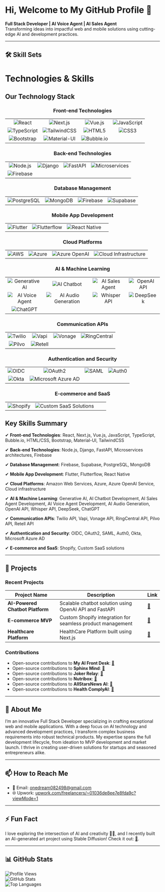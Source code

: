 # Hi, Welcome to My GitHub Profile 👋  
**Full Stack Developer | AI Voice Agent | AI Sales Agent**  
Transforming ideas into impactful web and mobile solutions using cutting-edge AI and development practices.

---

## 🛠 Skill Sets

# Technologies & Skills

## Our Technology Stack

<div align="center">

### Front-end Technologies
<table>
  <tr>
    <td align="center"><img src="https://img.shields.io/badge/-React-61DAFB?logo=react&logoColor=white" alt="React" /></td>
    <td align="center"><img src="https://img.shields.io/badge/-Next.js-000000?logo=nextdotjs&logoColor=white" alt="Next.js" /></td>
    <td align="center"><img src="https://img.shields.io/badge/-Vue.js-4FC08D?logo=vuedotjs&logoColor=white" alt="Vue.js" /></td>
    <td align="center"><img src="https://img.shields.io/badge/-JavaScript-F7DF1E?logo=javascript&logoColor=black" alt="JavaScript" /></td>
  </tr>
  <tr>
    <td align="center"><img src="https://img.shields.io/badge/-TypeScript-3178C6?logo=typescript&logoColor=white" alt="TypeScript" /></td>
    <td align="center"><img src="https://img.shields.io/badge/-TailwindCSS-38B2AC?logo=tailwindcss&logoColor=white" alt="TailwindCSS" /></td>
    <td align="center"><img src="https://img.shields.io/badge/-HTML5-E34F26?logo=html5&logoColor=white" alt="HTML5" /></td>
    <td align="center"><img src="https://img.shields.io/badge/-CSS3-1572B6?logo=css3&logoColor=white" alt="CSS3" /></td>
  </tr>
  <tr>
    <td align="center"><img src="https://img.shields.io/badge/-Bootstrap-7952B3?logo=bootstrap&logoColor=white" alt="Bootstrap" /></td>
    <td align="center"><img src="https://img.shields.io/badge/-Material--UI-0081CB?logo=mui&logoColor=white" alt="Material-UI" /></td>
    <td align="center"><img src="https://img.shields.io/badge/-Bubble.io-FF5A5F?logo=bubble&logoColor=white" alt="Bubble.io" /></td>
    <td></td>
  </tr>
</table>

### Back-end Technologies
<table>
  <tr>
    <td align="center"><img src="https://img.shields.io/badge/-Node.js-339933?logo=nodedotjs&logoColor=white" alt="Node.js" /></td>
    <td align="center"><img src="https://img.shields.io/badge/-Django-092E20?logo=django&logoColor=white" alt="Django" /></td>
    <td align="center"><img src="https://img.shields.io/badge/-FastAPI-009688?logo=fastapi&logoColor=white" alt="FastAPI" /></td>
    <td align="center"><img src="https://img.shields.io/badge/-Microservices-F05032?logo=kubernetes&logoColor=white" alt="Microservices" /></td>
  </tr>
  <tr>
    <td align="center"><img src="https://img.shields.io/badge/-Firebase-FFCA28?logo=firebase&logoColor=white" alt="Firebase" /></td>
    <td></td>
    <td></td>
    <td></td>
  </tr>
</table>

### Database Management
<table>
  <tr>
    <td align="center"><img src="https://img.shields.io/badge/-PostgreSQL-336791?logo=postgresql&logoColor=white" alt="PostgreSQL" /></td>
    <td align="center"><img src="https://img.shields.io/badge/-MongoDB-47A248?logo=mongodb&logoColor=white" alt="MongoDB" /></td>
    <td align="center"><img src="https://img.shields.io/badge/-Firebase-FFCA28?logo=firebase&logoColor=white" alt="Firebase" /></td>
    <td align="center"><img src="https://img.shields.io/badge/-Supabase-3ECF8E?logo=supabase&logoColor=white" alt="Supabase" /></td>
  </tr>
</table>

### Mobile App Development
<table>
  <tr>
    <td align="center"><img src="https://img.shields.io/badge/-Flutter-02569B?logo=flutter&logoColor=white" alt="Flutter" /></td>
    <td align="center"><img src="https://img.shields.io/badge/-Flutterflow-FF5A5F?logo=flutterflow&logoColor=white" alt="Flutterflow" /></td>
    <td align="center"><img src="https://img.shields.io/badge/-React%20Native-61DAFB?logo=react&logoColor=white" alt="React Native" /></td>
    <td></td>
  </tr>
</table>

### Cloud Platforms
<table>
  <tr>
    <td align="center"><img src="https://img.shields.io/badge/-AWS-FF9900?logo=amazonaws&logoColor=white" alt="AWS" /></td>
    <td align="center"><img src="https://img.shields.io/badge/-Azure-0089D6?logo=azure&logoColor=white" alt="Azure" /></td>
    <td align="center"><img src="https://img.shields.io/badge/-Azure%20OpenAI-0078D4?logo=azure&logoColor=white" alt="Azure OpenAI" /></td>
    <td align="center"><img src="https://img.shields.io/badge/-Cloud%20Infrastructure-1890FF?logo=cloudflare&logoColor=white" alt="Cloud Infrastructure" /></td>
  </tr>
</table>

### AI & Machine Learning
<table>
  <tr>
    <td align="center"><img src="https://img.shields.io/badge/-Generative%20AI-4CAF50?logo=openai&logoColor=white" alt="Generative AI" /></td>
    <td align="center"><img src="https://img.shields.io/badge/-AI%20Chatbot-FF5722?logo=openai&logoColor=white" alt="AI Chatbot" /></td>
    <td align="center"><img src="https://img.shields.io/badge/-AI%20Sales%20Agent-FF9800?logo=openai&logoColor=white" alt="AI Sales Agent" /></td>
    <td align="center"><img src="https://img.shields.io/badge/-OpenAI%20API-4CAF50?logo=openai&logoColor=white" alt="OpenAI API" /></td>
  </tr>
  <tr>
    <td align="center"><img src="https://img.shields.io/badge/-AI%20Voice%20Agent-9C27B0?logo=openai&logoColor=white" alt="AI Voice Agent" /></td>
    <td align="center"><img src="https://img.shields.io/badge/-AI%20Audio%20Generation-673AB7?logo=openai&logoColor=white" alt="AI Audio Generation" /></td>
    <td align="center"><img src="https://img.shields.io/badge/-Whisper%20API-4CAF50?logo=openai&logoColor=white" alt="Whisper API" /></td>
    <td align="center"><img src="https://img.shields.io/badge/-DeepSeek-00BCD4?logo=openai&logoColor=white" alt="DeepSeek" /></td>
  </tr>
  <tr>
    <td align="center"><img src="https://img.shields.io/badge/-ChatGPT-4CAF50?logo=openai&logoColor=white" alt="ChatGPT" /></td>
    <td></td>
    <td></td>
    <td></td>
  </tr>
</table>

### Communication APIs
<table>
  <tr>
    <td align="center"><img src="https://img.shields.io/badge/-Twilio-F22F46?logo=twilio&logoColor=white" alt="Twilio" /></td>
    <td align="center"><img src="https://img.shields.io/badge/-Vapi-FF5A5F?logo=vapi&logoColor=white" alt="Vapi" /></td>
    <td align="center"><img src="https://img.shields.io/badge/-Vonage-00B0FF?logo=vonage&logoColor=white" alt="Vonage" /></td>
    <td align="center"><img src="https://img.shields.io/badge/-RingCentral-008C73?logo=ringcentral&logoColor=white" alt="RingCentral" /></td>
  </tr>
  <tr>
    <td align="center"><img src="https://img.shields.io/badge/-Pilvo-FF5A5F?logo=pilvo&logoColor=white" alt="Pilvo" /></td>
    <td align="center"><img src="https://img.shields.io/badge/-Retell-FF5A5F?logo=retell&logoColor=white" alt="Retell" /></td>
    <td></td>
    <td></td>
  </tr>
</table>

### Authentication and Security
<table>
  <tr>
    <td align="center"><img src="https://img.shields.io/badge/-OIDC-FF5722?logo=keycloak&logoColor=white" alt="OIDC" /></td>
    <td align="center"><img src="https://img.shields.io/badge/-OAuth2-FF9800?logo=keycloak&logoColor=white" alt="OAuth2" /></td>
    <td align="center"><img src="https://img.shields.io/badge/-SAML-9C27B0?logo=keycloak&logoColor=white" alt="SAML" /></td>
    <td align="center"><img src="https://img.shields.io/badge/-Auth0-EB5424?logo=auth0&logoColor=white" alt="Auth0" /></td>
  </tr>
  <tr>
    <td align="center"><img src="https://img.shields.io/badge/-Okta-007DC5?logo=okta&logoColor=white" alt="Okta" /></td>
    <td align="center"><img src="https://img.shields.io/badge/-Microsoft%20Azure%20AD-0078D4?logo=microsoftazure&logoColor=white" alt="Microsoft Azure AD" /></td>
    <td></td>
    <td></td>
  </tr>
</table>

### E-commerce and SaaS
<table>
  <tr>
    <td align="center"><img src="https://img.shields.io/badge/-Shopify-96BF48?logo=shopify&logoColor=white" alt="Shopify" /></td>
    <td align="center"><img src="https://img.shields.io/badge/-Custom%20SaaS%20Solutions-FF5A5F?logo=saas&logoColor=white" alt="Custom SaaS Solutions" /></td>
    <td></td>
    <td></td>
  </tr>
</table>

</div>

## Key Skills Summary

✔ **Front-end Technologies**: React, Next.js, Vue.js, JavaScript, TypeScript, Bubble.io, HTML/CSS, Bootstrap, Material-UI, TailwindCSS

✔ **Back-end Technologies**: Node.js, Django, FastAPI, Microservices architectures, Firebase

✔ **Database Management**: Firebase, Supabase, PostgreSQL, MongoDB

✔ **Mobile App Development**: Flutter, Flutterflow, React Native

✔ **Cloud Platforms**: Amazon Web Services, Azure, Azure OpenAI Service, Cloud infrastructure

✔ **AI & Machine Learning**: Generative AI, AI Chatbot Development, AI Sales Agent Development, AI Voice Agent Development, AI Audio Generation, OpenAI API, Whisper API, DeepSeek, ChatGPT

✔ **Communication APIs**: Twilio API, Vapi, Vonage API, RingCentral API, Pilvo API, Retell API

✔ **Authentication and Security**: OIDC, OAuth2, SAML, Auth0, Okta, Microsoft Azure AD

✔ **E-commerce and SaaS**: Shopify, Custom SaaS solutions

---

## 🚀 Projects

### Recent Projects

| Project Name                  | Description                                                                 | Link                                                                 |
|-------------------------------|-----------------------------------------------------------------------------|----------------------------------------------------------------------|
| **AI-Powered Chatbot Platform** | Scalable chatbot solution using OpenAI API and FastAPI                     | [🔗](https://wordlift.io/)                                |
| **E-commerce MVP**             | Custom Shopify integration for seamless product management                 | [🔗](https://frontlevels.com/)                                  |
| **Healthcare Platform** | HealthCare Platform built using Next.js                               | [🔗](https://healthcomplyai.com/)                                  |

### Contributions

- Open-source contributions to **My AI Front Desk**: [🔗](https://www.myaifrontdesk.com/)  
- Open-source contributions to **Sphinx Mind**: [🔗](https://www.sphinxmind.com/)  
- Open-source contributions to **Joker Relay**: [🔗](https://chromewebstore.google.com/detail/joker-relay/fgefbieclhkijgdjoaicmgnholpcegml?hl=en/)  
- Open-source contributions to **Nutribox**: [🔗](https://play.google.com/store/apps/details?id=com.serendipity.mynutribox&hl=en&pli=1)  
- Open-source contributions to **AllStarsNews AI**: [🔗](https://play.google.com/store/apps/details?src=AppAgg.com&id=com.allstarsnewsai.app.app_allstarsnewsai)  
- Open-source contributions to **Health ComplyAI**: [🔗](https://healthcomplyai.com/)  

---

## 📝 About Me

I’m an innovative Full Stack Developer specializing in crafting exceptional web and mobile applications. With a deep focus on AI technology and advanced development practices, I transform complex business requirements into robust technical products. My expertise spans the full development lifecycle, from ideation to MVP development and market launch. I thrive in creating user-driven solutions for startups and seasoned entrepreneurs alike.

---

## 📫 How to Reach Me

- 📧 Email: [onedream082498@gmail.com](mailto:onedream082498@gmail.com)  
- 🌐 Upwork: [upwork.com/freelancers/~01036de8ee7e8fda9c?viewMode=1](https://www.upwork.com/freelancers/~01036de8ee7e8fda9c?viewMode=1)  

---

## ⚡ Fun Fact

I love exploring the intersection of AI and creativity 🤖🎨, and I recently built an AI-generated art project using Stable Diffusion! Check it out: [🔗](https://your-art-project-link.com).

---

## 📊 GitHub Stats

![Profile Views](https://komarev.com/ghpvc/?username=onedream0824&color=blue)  
![GitHub Stats](https://github-readme-stats.vercel.app/api?username=onedream0824&show_icons=true&theme=radical)  
![Top Languages](https://github-readme-stats.vercel.app/api/top-langs/?username=onedream0824&layout=compact&theme=radical)  
